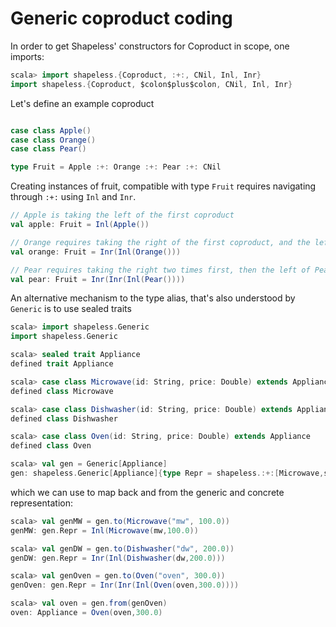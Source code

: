# Generic coproduct coding

In order to get Shapeless' constructors for Coproduct in scope, one imports:

```scala
scala> import shapeless.{Coproduct, :+:, CNil, Inl, Inr}
import shapeless.{Coproduct, $colon$plus$colon, CNil, Inl, Inr}
```

Let's define an example coproduct
```scala

case class Apple()
case class Orange()
case class Pear()

type Fruit = Apple :+: Orange :+: Pear :+: CNil
```

Creating instances of fruit, compatible with type `Fruit` requires navigating through `:+:` using `Inl` and `Inr`.

```scala
// Apple is taking the left of the first coproduct
val apple: Fruit = Inl(Apple())

// Orange requires taking the right of the first coproduct, and the left of the result
val orange: Fruit = Inr(Inl(Orange()))

// Pear requires taking the right two times first, then the left of Pear :+: CNil
val pear: Fruit = Inr(Inr(Inl(Pear())))
```

An alternative mechanism to the type alias, that's also understood by `Generic` is to use sealed traits

```scala
scala> import shapeless.Generic
import shapeless.Generic

scala> sealed trait Appliance
defined trait Appliance

scala> case class Microwave(id: String, price: Double) extends Appliance
defined class Microwave

scala> case class Dishwasher(id: String, price: Double) extends Appliance
defined class Dishwasher

scala> case class Oven(id: String, price: Double) extends Appliance
defined class Oven

scala> val gen = Generic[Appliance]
gen: shapeless.Generic[Appliance]{type Repr = shapeless.:+:[Microwave,shapeless.:+:[Dishwasher,shapeless.:+:[Oven,shapeless.CNil]]]} = anon$macro$1$1@3fafd62f
```

which we can use to map back and from the generic and concrete representation:
```scala
scala> val genMW = gen.to(Microwave("mw", 100.0))
genMW: gen.Repr = Inl(Microwave(mw,100.0))

scala> val genDW = gen.to(Dishwasher("dw", 200.0))
genDW: gen.Repr = Inr(Inl(Dishwasher(dw,200.0)))

scala> val genOven = gen.to(Oven("oven", 300.0))
genOven: gen.Repr = Inr(Inr(Inl(Oven(oven,300.0))))

scala> val oven = gen.from(genOven)
oven: Appliance = Oven(oven,300.0)
```
